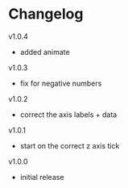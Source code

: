 # Changelog

v1.0.4
- added animate

v1.0.3
- fix for negative numbers

v1.0.2
- correct the axis labels + data

v1.0.1
- start on the correct z axis tick

v1.0.0
- initial release
